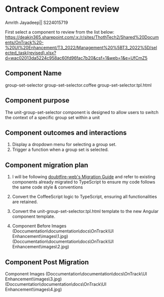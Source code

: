 # Ontrack Component review

Amrith Jayadeep|| S224015719

First select a component to review from the list below:
<https://deakin365.sharepoint.com/:x:/r/sites/ThothTech2/Shared%20Documents/OnTrack%20-%20UI%20Enhancement/T3_2022/Management%20%5BT3_2022%5D/selected_task(revised).xlsx?d=wac02013da5224c958ac60fd96fac7b20&csf=1&web=1&e=UfCmZ5>

## Component Name
group-set-selector
group-set-selector.coffee
group-set-selector.tpl.html


## Component purpose
The unit-group-set-selector component is designed to allow users to switch the context of a specific group set within a unit

## Component outcomes and interactions

1. Display a dropdown menu for selecting a group set.
2. Trigger a function when a group set is selected.

## Component migration plan
1. I will be following [doubtfire-web's Migration Guide](https://github.com/thoth-tech/doubtfire-web/blob/e70f4c7cd1395eaab942ee389788f75f92e985c9/MIGRATION-GUIDE.md) and refer to existing components already migrated to TypeScript to ensure my code follows the same code style & conventions

2. Convert the CoffeeScript logic to TypeScript, ensuring all functionalities are retained.

3. Convert the unit-group-set-selector.tpl.html template to the new Angular component template.

4. Component Before Images
(Doccumentation\documentation\docs\OnTrack\UI Enhancement\images\1.jpg)
(Doccumentation\documentation\docs\OnTrack\UI Enhancement\images\2.jpg)
## Component Post Migration 
Component Images 
(Doccumentation\documentation\docs\OnTrack\UI Enhancement\images\3.jpg)
(Doccumentation\documentation\docs\OnTrack\UI Enhancement\images\4.jpg)